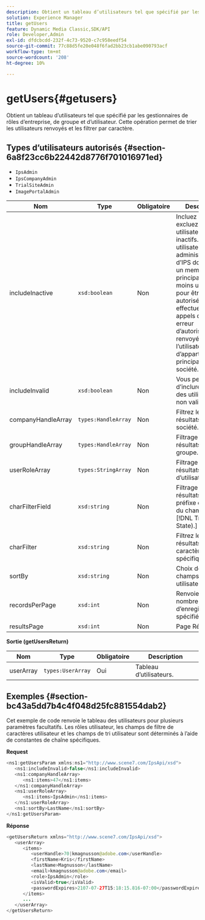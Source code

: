 ```yaml
---
description: Obtient un tableau d’utilisateurs tel que spécifié par les gestionnaires de rôles d’entreprise, de groupe et d’utilisateur. Cette opération permet de trier les utilisateurs renvoyés et les filtrer par caractère.
solution: Experience Manager
title: getUsers
feature: Dynamic Media Classic,SDK/API
role: Developer,Admin
exl-id: dfdcbcdd-232f-4c73-9520-c7c958eedf54
source-git-commit: 77c88d5fe20e048f6fad2bb23cb1abe090793acf
workflow-type: tm+mt
source-wordcount: '208'
ht-degree: 10%

---
```


# getUsers{#getusers}

Obtient un tableau d’utilisateurs tel que spécifié par les gestionnaires de rôles d’entreprise, de groupe et d’utilisateur. Cette opération permet de trier les utilisateurs renvoyés et les filtrer par caractère.

## Types d’utilisateurs autorisés {#section-6a8f23cc6b22442d8776f701016971ed}

* `IpsAdmin`
* `IpsCompanyAdmin`
* `TrialSiteAdmin`
* `ImagePortalAdmin`


| Nom | Type | Obligatoire | Description |
|---|---|---|---|
| includeInactive | `xsd:boolean` | Non | Incluez ou excluez les utilisateurs inactifs. Les utilisateurs non administrateurs d’IPS doivent être un membre principal d’au moins une société pour être autorisés à effectuer des appels d’API. Une erreur d’autorisation est renvoyée si l’utilisateur n’a pas d’appartenances principales à la société. |
| includeInvalid | `xsd:boolean` | Non | Vous permet d’inclure/d’exclure des utilisateurs non valides. |
| companyHandleArray | `types:HandleArray` | Non | Filtrez les résultats par société. |
| groupHandleArray | `types:HandleArray` | Non | Filtrage des résultats par groupe. |
| userRoleArray | `types:StringArray` | Non | Filtrage des résultats par rôle d’utilisateur. |
| charFilterField | `xsd:string` | Non | Filtrage des résultats par préfixe de chaîne du champ (voir [!DNL Trash State).] |
| charFilter | `xsd:string` | Non | Filtrez les résultats selon un caractère spécifique. |
| sortBy | `xsd:string` | Non | Choix des champs de tri des utilisateurs. |
| recordsPerPage | `xsd:int` | Non | Renvoie le nombre d’enregistrements spécifié par page. |
| resultsPage | `xsd:int` | Non | Page Résultats . |

**Sortie (getUsersReturn)**

| Nom | Type | Obligatoire | Description |
|---|---|---|---|
| userArray | `types:UserArray` | Oui | Tableau d’utilisateurs. |

## Exemples {#section-bc43a5dd7b4c4f048d25fc881554dab2}

Cet exemple de code renvoie le tableau des utilisateurs pour plusieurs paramètres facultatifs. Les rôles utilisateur, les champs de filtre de caractères utilisateur et les champs de tri utilisateur sont déterminés à l’aide de constantes de chaîne spécifiques.

**Request**

```java
<ns1:getUsersParam xmlns:ns1="http://www.scene7.com/IpsApi/xsd">
   <ns1:includeInvalid>false</ns1:includeInvalid>
   <ns1:companyHandleArray>
      <ns1:items>47</ns1:items>
   </ns1:companyHandleArray>
   <ns1:userRoleArray>
      <ns1:items>IpsAdmin</ns1:items>
   </ns1:userRoleArray>
   <ns1:sortBy>LastName</ns1:sortBy>
</ns1:getUsersParam>
```

**Réponse**

```java
<getUsersReturn xmlns="http://www.scene7.com/IpsApi/xsd">
   <userArray>
      <items>
         <userHandle>70|kmagnusson@adobe.com</userHandle>
         <firstName>Kris</firstName>
         <lastName>Magnusson</lastName>
         <email>kmagnusson@adobe.com</email>
         <role>IpsAdmin</role>
         <isValid>true</isValid>
         <passwordExpires>2107-07-27T15:18:15.816-07:00</passwordExpires>
      </items>
      ...
   </userArray>
</getUsersReturn>
```
